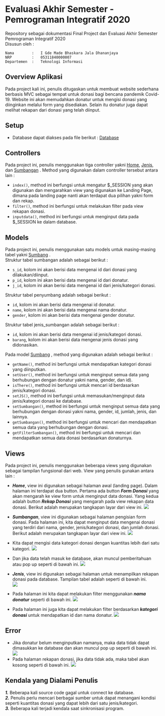 # Evaluasi Akhir Semester - Pemrograman Integratif 2020
Repository sebagai dokumentasi Final Project dan Evaluasi Akhir Semester Pemrograman Integratif 2020 \
Disusun oleh : 
```
Nama        :   I Gde Made Bhaskara Jala Dhananjaya 
NRP         :   05311840000007 
Departemen  :   Teknologi Informasi
```
## Overview Aplikasi
Pada project kali ini, penulis ditugaskan untuk membuat website sederhana berbasis MVC sebagai tempat untuk donasi bagi bencana pandemik Covid-19. Website ini akan memudahkan donatur untuk mengisi donasi yang diinginkan melalui form yang disediakan. Selain itu donatur juga dapat melihat rekapan dari donasi yang telah diinput.

## Setup
- Database dapat diakses pada file berikut : [Database](https://github.com/Bhaskaraa/EAS_Pemrograman-Integratif_05311840000007/blob/master/donasi.sql)

## Controllers
Pada project ini, penulis menggunakan tiga controller yakni [Home](https://github.com/Bhaskaraa/EAS_Pemrograman-Integratif_05311840000007/blob/master/donasi/app/controllers/Home.php), [Jenis](https://github.com/Bhaskaraa/EAS_Pemrograman-Integratif_05311840000007/blob/master/donasi/app/controllers/Jenis.php), dan [Sumbangan](https://github.com/Bhaskaraa/EAS_Pemrograman-Integratif_05311840000007/blob/master/donasi/app/controllers/Sumbangan.php) . Method yang digunakan dalam controller tersebut antara lain :
- `index()`, method ini berfungsi untuk mengatur $_SESSION yang akan digunakan dan mengarahkan view yang digunakan ke Landing Page, dimana pada landing page nanti akan terdapat dua pilihan yakni form dan rekap.
- `filter()`, method ini berfungsi untuk melakukan filter pada view rekapan donasi.
- `inputdata()`, method ini berfungsi untuk menginput data pada $_SESSION ke dalam database.

## Models
Pada project ini, penulis menggunakan satu models untuk masing-masing tabel yakni [Sumbang](https://github.com/Bhaskaraa/EAS_Pemrograman-Integratif_05311840000007/blob/master/donasi/app/models/Sumbang.php) . \
Struktur tabel sumbangan adalah sebagai berikut :
- `s_id`, kolom ini akan berisi data mengenai id dari donasi yang dilakukan/diinput.
- `p_id`, kolom ini akan berisi data mengenai id dari donatur.
- `j_id`, kolom ini akan berisi data mengenai id dari jenis/kategori donasi. 

Struktur tabel penyumbang adalah sebagai berikut :
- `id`, kolom ini akan berisi data mengenai id donatur.
- `name`, kolom ini akan berisi data mengenai nama donatur.
- `gender`, kolom ini akan berisi data mengenai gender donatur.

Struktur tabel jenis_sumbangan adalah sebagai berikut :
- `id`, kolom ini akan berisi data mengenai id jenis/kategori donasi.
- `barang`, kolom ini akan berisi data mengenai jenis donasi yang didonasikan.

Pada model [Sumbang](https://github.com/Bhaskaraa/EAS_Pemrograman-Integratif_05311840000007/blob/master/donasi/app/models/Sumbang.php) , method yang digunakan adalah sebagai berikut :
- `getName()`, method ini berfungsi untuk mendapatkan kategori donasi yang diinputkan.
- `setUser()`, method ini berfungsi untuk menginput semua data yang berhubungan dengan donatur yakni nama, gender, dan id).
- `isThere()`, method ini berfungsi untuk mencari id berdasarkan jenis/kategori donasi.
- `setJS()`, method ini berfungsi untuk memasukan/menginput data jenis/kategori donasi ke database.
- `setSumbangan()`, method ini berfungsi untuk menginput semua data yang berhubungan dengan donasi yakni nama, gender, id, jumlah, jenis, dan lainnya.
- `getSumbangan()`, method ini berfungsi untuk mencari dan mendapatkan semua data yang berhubungan dengan donasi.
- `getFilterSumbangan()`, method ini berfungsi untuk mencari dan mendapatkan semua data donasi berdasarkan donaturnya.

## Views
Pada project ini, penulis menggunakan beberapa views yang digunakan sebagai tampilan fungsional dari web. View yang penulis gunakan antara lain :
- ***Home***, view ini digunakan sebagai halaman awal (landing page). Dalam halaman ini terdapat dua button. Pertama ada button ***Form Donasi*** yang akan mengarah ke view form untuk menginput data donasi. Yang kedua adalah button ***Rekap Donasi*** yang mengarah pada view rekapan data donasi. Berikut adalah merupakan tangkapan layar dari view ini.
![](https://github.com/Bhaskaraa/EAS_Pemrograman-Integratif_05311840000007/blob/master/Screenshot/Landing%20Page.PNG)

- ***Sumbangan***, view ini digunakan sebagai halaman pengisian form donasi. Pada halaman ini, kita dapat menginput data mengenai donasi yang terdiri dari nama, gender, jenis/kategori donasi, dan jumlah donasi. Berikut adalah merupakan tangkapan layar dari view ini.
![](https://github.com/Bhaskaraa/EAS_Pemrograman-Integratif_05311840000007/blob/master/Screenshot/Form%20Input.PNG)
- Kita dapat mengisi data kategori donasi dengan kuantitas lebih dari satu kategori.
![](https://github.com/Bhaskaraa/EAS_Pemrograman-Integratif_05311840000007/blob/master/Screenshot/Pengisian%20Form%20Input.PNG)
- Dan jika data telah masuk ke database, akan muncul pemberitahuan atau pop up seperti di bawah ini.
![](https://github.com/Bhaskaraa/EAS_Pemrograman-Integratif_05311840000007/blob/master/Screenshot/Donasi%20Berhasil.PNG)

- ***Jenis***, view ini digunakan sebagai halaman untuk menampilkan rekapan donasi pada database. Tampilan tabel adalah seperti di bawah ini. \
![](https://github.com/Bhaskaraa/EAS_Pemrograman-Integratif_05311840000007/blob/master/Screenshot/Rekapan%20Donasi.PNG)
- Pada halaman ini kita dapat melakukan filter menggunakan ***nama donatur*** seperti di bawah ini.
![](https://github.com/Bhaskaraa/EAS_Pemrograman-Integratif_05311840000007/blob/master/Screenshot/Filer%20Nama%20Donarut.PNG)
- Pada halaman ini juga kita dapat melakukan filter berdasarkan ***kategori donasi*** untuk mendapatkan id dan nama donatur.
![](https://github.com/Bhaskaraa/EAS_Pemrograman-Integratif_05311840000007/blob/master/Screenshot/Filter%20Kategori%20Donasi.PNG)

## Error
- Jika donatur belum menginputkan namanya, maka data tidak dapat dimasukkan ke database dan akan muncul pop up seperti di bawah ini.
![](https://github.com/Bhaskaraa/EAS_Pemrograman-Integratif_05311840000007/blob/master/Screenshot/Eror1.PNG)
- Pada halaman rekapan donasi, jika data tidak ada, maka tabel akan kosong seperti di bawah ini.
![](https://github.com/Bhaskaraa/EAS_Pemrograman-Integratif_05311840000007/blob/master/Screenshot/Eror2.PNG)

## Kendala yang Dialami Penulis
***1.*** Beberapa kali source code gagal untuk connect ke database. \
***2.*** Penulis perlu mencari berbagai sumber untuk dapat menangani kondisi seperti kuantitas donasi yang dapat lebih dari satu jenis/kategori. \
***3.*** Beberapa kali terjadi kendala saat sinkronisasi program.
